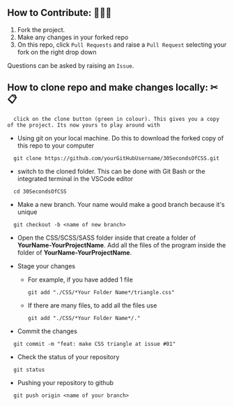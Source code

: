 ## How to Contribute: 👨🏻‍💻

1. Fork the project.
2. Make any changes in your forked repo
3. On this repo, click `Pull Requests` and raise a `Pull Request` selecting your fork on the right drop down

Questions can be asked by raising an `Issue`.

## How to clone repo and make changes locally: ✂📋

```
  click on the clone button (green in colour). This gives you a copy of the project. Its now yours to play around with
```

- Using git on your local machine. Do this to download the forked copy of this repo to your computer

```
  git clone https://github.com/yourGitHubUsername/30SecondsOfCSS.git
```

- switch to the cloned folder. This can be done with Git Bash or the integrated terminal in the VSCode editor

```
  cd 30SecondsOfCSS
```

- Make a new branch. Your name would make a good branch because it's unique

```
  git checkout -b <name of new branch>
```

- Open the CSS/SCSS/SASS folder inside that create a folder of **YourName-YourProjectName**. Add all the files of the program inside the folder of **YourName-YourProjectName**.

- Stage your changes

  - For example, if you have added 1 file
    ```
    git add "./CSS/*Your Folder Name*/triangle.css"
    ```
  - If there are many files, to add all the files use
    ```
    git add "./CSS/*Your Folder Name*/."
    ```

- Commit the changes

```
  git commit -m "feat: make CSS triangle at issue #01"
```

- Check the status of your repository

```
  git status
```

- Pushing your repository to github

```
  git push origin <name of your branch>
```
